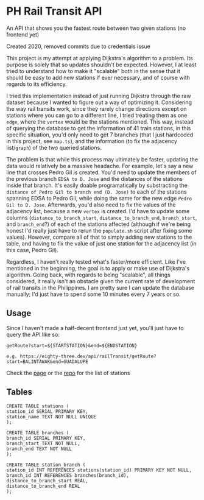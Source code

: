 # PH Rail Transit API
An API that shows you the fastest route between two given stations (no frontend yet)

Created 2020, removed commits due to credentials issue

This project is my attempt at applying Dijkstra's algorithm to a problem. Its purpose is solely that so updates shouldn't be expected. However, I at least tried to understand how to make it "scalable" both in the sense that it should be easy to add new stations if ever necessary, and of course with regards to its efficiency.

I tried this implementation instead of just running Dijkstra through the raw dataset because I wanted to figure out a way of optimizing it. Considering the way rail transits work, since they rarely change directions except on stations where you can go to a different line, I tried treating them as one `edge`, where the `vertex` would be the stations mentioned. This way, instead of querying the database to get the information of 41 train stations, in this specific situation, you'd only need to get 7 branches (that I just hardcoded in this project, see `map.ts`), and the information (to fix the adjacency list/`graph`) of the two queried stations.

The problem is that while this process may ultimately be faster, updating the data would relatively be a massive headache. For example, let's say a new line that crosses Pedro Gil is created. You'd need to update the members of the previous branch `EDSA to D. Jose` and the distances of the stations inside that branch. It's easily doable programatically by substracting the `distance of Pedro Gil to branch end (D. Jose)` to each of the stations spanning EDSA to Pedro Gil, while doing the same for the new edge `Pedro Gil to D. Jose`. Afterwards, you'd also need to fix the values of the adjacency list, because a new `vertex` is created. I'd have to update some columns (`distance_to_branch_start`, `distance_to_branch_end`, `branch_start`, and `branch_end`?) of each of the stations affected (although if we're being honest I'd really just have to rerun the `populate.sh` script after fixing some values). However, compare all of that to simply adding new stations to the table, and having to fix the value of just one station for the adjacency list (in this case, Pedro Gil).

Regardless, I haven't really tested what's faster/more efficient. Like I've mentioned in the beginning, the goal is to apply or make use of Dijkstra's algorithm.
Going back, with regards to being "scalable", all things considered, it really isn't an obstacle given the current rate of development of rail transits in the Philippines. I am pretty sure I can update the database manually; I'd just have to spend some 10 minutes every 7 years or so.

## Usage
Since I haven't made a half-decent frontend just yet, you'll just have to query the API like so:
```
getRoute?start=${STARTSTATION}&end=${ENDSTATION}

e.g. https://eighty-three.dev/api/railTransit/getRoute?start=BALINTAWAK&end=GUADALUPE
```
Check the [page](https://eighty-three.dev/projects/ph-rail-transit-api/) or the [repo](database/stations_list) for the list of stations

## Tables

```
CREATE TABLE stations (
station_id SERIAL PRIMARY KEY,
station_name TEXT NOT NULL UNIQUE
);

CREATE TABLE branches (
branch_id SERIAL PRIMARY KEY,
branch_start TEXT NOT NULL,
branch_end TEXT NOT NULL
);

CREATE TABLE station_branch (
station_id INT REFERENCES stations(station_id) PRIMARY KEY NOT NULL,
branch_id INT REFERENCES branches(branch_id),
distance_to_branch_start REAL,
distance_to_branch_end REAL
);
```
